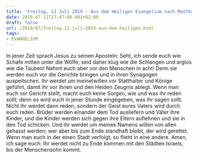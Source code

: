 ```yaml
---
title: 'Freitag, 12 Juli 2019 : Aus dem Heiligen Evangelium nach Matthäus - Mt 10,16-23.'
date: 2019-07-11T17:47:00.001+02:00
draft: false
url: /2019/07/freitag-12-juli-2019-aus-dem-heiligen.html
tags: 
- EVANGELIUM
---
```


In jener Zeit sprach Jesus zu seinen Aposteln: Seht, ich sende euch wie Schafe mitten unter die Wölfe; seid daher klug wie die Schlangen und arglos wie die Tauben! Nehmt euch aber vor den Menschen in acht! Denn sie werden euch vor die Gerichte bringen und in ihren Synagogen auspeitschen. Ihr werdet um meinetwillen vor Statthalter und Könige geführt, damit ihr vor ihnen und den Heiden Zeugnis ablegt. Wenn man euch vor Gericht stellt, macht euch keine Sorgen, wie und was ihr reden sollt; denn es wird euch in jener Stunde eingegeben, was ihr sagen sollt. Nicht ihr werdet dann reden, sondern der Geist eures Vaters wird durch euch reden. Brüder werden einander dem Tod ausliefern und Väter ihre Kinder, und die Kinder werden sich gegen ihre Eltern auflehnen und sie in den Tod schicken. Und ihr werdet um meines Namens willen von allen gehasst werden; wer aber bis zum Ende standhaft bleibt, der wird gerettet. Wenn man euch in der einen Stadt verfolgt, so flieht in eine andere. Amen, ich sage euch: Ihr werdet nicht zu Ende kommen mit den Städten Israels, bis der Menschensohn kommt.